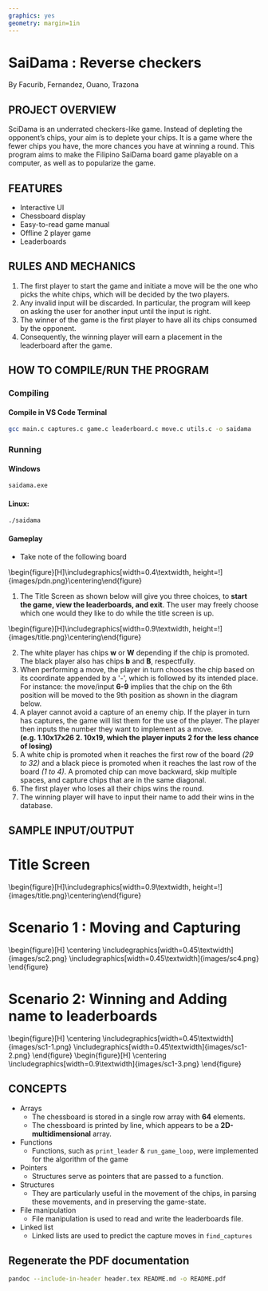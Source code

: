 ```yaml
---
graphics: yes
geometry: margin=1in
---
```


# SaiDama : Reverse checkers


By Facurib, Fernandez, Ouano, Trazona

## PROJECT OVERVIEW
SciDama is an underrated checkers-like game. Instead of depleting the opponent’s chips, your aim is to deplete your chips. It is a game where the fewer chips you have, the more chances you have at winning a round. This program aims to make the Filipino SaiDama board game playable on a computer, as well as to popularize the game.

## FEATURES

- Interactive UI
- Chessboard display
- Easy-to-read game manual
- Offline 2 player game
- Leaderboards

## RULES AND MECHANICS

1. The first player to start the game and initiate a move will be the one who picks the white chips, which will be decided by the two players. 
2. Any invalid input will be discarded. In particular, the program will keep on asking the user for another input until the input is right.
3. The winner of the game is the first player to have all its chips consumed by the opponent. 
4. Consequently, the winning player will earn a placement in the leaderboard after the game.


## HOW TO COMPILE/RUN THE PROGRAM
### Compiling
#### Compile in VS Code Terminal
```sh
gcc main.c captures.c game.c leaderboard.c move.c utils.c -o saidama
```

### Running
#### Windows
```cmd
saidama.exe
```

#### Linux:
```sh
./saidama
```

#### Gameplay
- Take note of the following board

\begin{figure}[H]\includegraphics[width=0.4\textwidth, height=!]{images/pdn.png}\centering\end{figure}

1. The Title Screen as shown below will give you three choices, to **start the game, view the leaderboards, and exit**. The user may freely choose which one would they like to do while the title screen is up.

\begin{figure}[H]\includegraphics[width=0.9\textwidth, height=!]{images/title.png}\centering\end{figure}

2. The white player has chips **w** or **W** depending if the chip is promoted. The black player also has chips **b** and **B**, respectfully.
3. When performing a move, the player in turn chooses the chip based on its coordinate appended by a '-', which is followed by its intended place. For instance: the move/input **6-9** implies that the chip on the 6th position will be moved to the 9th position as shown in the diagram below.
4. A player cannot avoid a capture of an enemy chip. If the player in turn has captures, the game will list them for the use of the player. The player then inputs the number they want to implement as a move. \
**(e.g. 1.10x17x26 2. 10x19, which the player inputs 2 for the less chance of losing)**
5. A white chip is promoted when it reaches the first row of the board *(29 to 32)* and a black piece is promoted when it reaches the last row of the board *(1 to 4)*. A promoted chip can move backward, skip multiple spaces, and capture chips that are in the same diagonal.
6. The first player who loses all their chips wins the round.
7. The winning player will have to input their name to add their wins in the database.

## SAMPLE INPUT/OUTPUT

# Title Screen
\begin{figure}[H]\includegraphics[width=0.9\textwidth, height=!]{images/title.png}\centering\end{figure}

# Scenario 1 : Moving and Capturing
<!-- \begin{figure}[H]\includegraphics[width=0.3\textwidth, height=!]{images/sc2.png}\centering\end{figure}
\begin{figure}[H]\includegraphics[width=0.3\textwidth, height=!]{images/sc4.png}\centering\end{figure} -->
\begin{figure}[H]
\centering
\includegraphics[width=0.45\textwidth]{images/sc2.png}
\includegraphics[width=0.45\textwidth]{images/sc4.png}
\end{figure}

# Scenario 2: Winning and Adding name to leaderboards 
<!-- \begin{figure}[H]\includegraphics[width=0.25\textwidth, height=!]{images/sc1-1.png}\centering\end{figure}
\begin{figure}[H]\includegraphics[width=0.25\textwidth, height=!]{images/sc1-2.png}\centering\end{figure}
\begin{figure}[H]\includegraphics[width=0.25\textwidth, height=!]{images/sc1-3.png}\centering\end{figure} -->
\begin{figure}[H]
\centering
\includegraphics[width=0.45\textwidth]{images/sc1-1.png}
\includegraphics[width=0.45\textwidth]{images/sc1-2.png}
\end{figure}
\begin{figure}[H]
\centering
\includegraphics[width=0.9\textwidth]{images/sc1-3.png}
\end{figure}

## CONCEPTS
- Arrays 
    - The chessboard is stored in a single row array with **64** elements.
    - The chessboard is printed by line, which appears to be a **2D-multidimensional** array.
- Functions
    - Functions, such as `print_leader` & `run_game_loop`, were implemented for the algorithm of the game
- Pointers 
    - Structures serve as pointers that are passed to a function.
- Structures
    - They are particularly useful in the movement of the chips, in parsing these movements, and in preserving the game-state.
- File manipulation
    - File manipulation is used to read and write the leaderboards file.
- Linked list
    - Linked lists are used to predict the capture moves in `find_captures`

## Regenerate the PDF documentation
```sh
pandoc --include-in-header header.tex README.md -o README.pdf
```